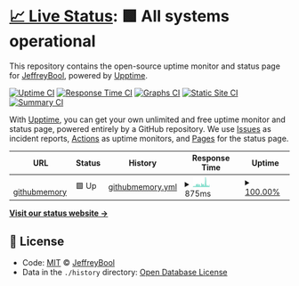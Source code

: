 # [📈 Live Status](https://upptime.githubmemory.com): <!--live status--> **🟩 All systems operational**

This repository contains the open-source uptime monitor and status page for [JeffreyBool](https://www.zhanggaoyuan.com), powered by [Upptime](https://github.com/upptime/upptime).

[![Uptime CI](https://github.com/koj-co/upptime/workflows/Uptime%20CI/badge.svg)](https://github.com/koj-co/upptime/actions?query=workflow%3A%22Uptime+CI%22)
[![Response Time CI](https://github.com/koj-co/upptime/workflows/Response%20Time%20CI/badge.svg)](https://github.com/koj-co/upptime/actions?query=workflow%3A%22Response+Time+CI%22)
[![Graphs CI](https://github.com/koj-co/upptime/workflows/Graphs%20CI/badge.svg)](https://github.com/koj-co/upptime/actions?query=workflow%3A%22Graphs+CI%22)
[![Static Site CI](https://github.com/koj-co/upptime/workflows/Static%20Site%20CI/badge.svg)](https://github.com/koj-co/upptime/actions?query=workflow%3A%22Static+Site+CI%22)
[![Summary CI](https://github.com/koj-co/upptime/workflows/Summary%20CI/badge.svg)](https://github.com/koj-co/upptime/actions?query=workflow%3A%22Summary+CI%22)

With [Upptime](https://upptime.js.org), you can get your own unlimited and free uptime monitor and status page, powered entirely by a GitHub repository. We use [Issues](https://github.com/JeffreyBool/githubmemory-upptime/issues) as incident reports, [Actions](https://github.com/JeffreyBool/githubmemory-upptime/actions) as uptime monitors, and [Pages](https://JeffreyBool.github.io/githubmemory-upptime) for the status page.

<!--start: status pages-->
<!-- This summary is generated by Upptime (https://github.com/upptime/upptime) -->
<!-- Do not edit this manually, your changes will be overwritten -->
<!-- prettier-ignore -->
| URL | Status | History | Response Time | Uptime |
| --- | ------ | ------- | ------------- | ------ |
| <img alt="" src="https://favicons.githubusercontent.com/githubmemory.com" height="13"> [githubmemory](https://githubmemory.com) | 🟩 Up | [githubmemory.yml](https://github.com/JeffreyBool/githubmemory-upptime/commits/HEAD/history/githubmemory.yml) | <details><summary><img alt="Response time graph" src="./graphs/githubmemory/response-time-week.png" height="20"> 875ms</summary><br><a href="https://upptime.githubmemory.com/history/githubmemory"><img alt="Response time 883" src="https://img.shields.io/endpoint?url=https%3A%2F%2Fraw.githubusercontent.com%2FJeffreyBool%2Fgithubmemory-upptime%2FHEAD%2Fapi%2Fgithubmemory%2Fresponse-time.json"></a><br><a href="https://upptime.githubmemory.com/history/githubmemory"><img alt="24-hour response time 733" src="https://img.shields.io/endpoint?url=https%3A%2F%2Fraw.githubusercontent.com%2FJeffreyBool%2Fgithubmemory-upptime%2FHEAD%2Fapi%2Fgithubmemory%2Fresponse-time-day.json"></a><br><a href="https://upptime.githubmemory.com/history/githubmemory"><img alt="7-day response time 875" src="https://img.shields.io/endpoint?url=https%3A%2F%2Fraw.githubusercontent.com%2FJeffreyBool%2Fgithubmemory-upptime%2FHEAD%2Fapi%2Fgithubmemory%2Fresponse-time-week.json"></a><br><a href="https://upptime.githubmemory.com/history/githubmemory"><img alt="30-day response time 786" src="https://img.shields.io/endpoint?url=https%3A%2F%2Fraw.githubusercontent.com%2FJeffreyBool%2Fgithubmemory-upptime%2FHEAD%2Fapi%2Fgithubmemory%2Fresponse-time-month.json"></a><br><a href="https://upptime.githubmemory.com/history/githubmemory"><img alt="1-year response time 883" src="https://img.shields.io/endpoint?url=https%3A%2F%2Fraw.githubusercontent.com%2FJeffreyBool%2Fgithubmemory-upptime%2FHEAD%2Fapi%2Fgithubmemory%2Fresponse-time-year.json"></a></details> | <details><summary><a href="https://upptime.githubmemory.com/history/githubmemory">100.00%</a></summary><a href="https://upptime.githubmemory.com/history/githubmemory"><img alt="All-time uptime 99.91%" src="https://img.shields.io/endpoint?url=https%3A%2F%2Fraw.githubusercontent.com%2FJeffreyBool%2Fgithubmemory-upptime%2FHEAD%2Fapi%2Fgithubmemory%2Fuptime.json"></a><br><a href="https://upptime.githubmemory.com/history/githubmemory"><img alt="24-hour uptime 100.00%" src="https://img.shields.io/endpoint?url=https%3A%2F%2Fraw.githubusercontent.com%2FJeffreyBool%2Fgithubmemory-upptime%2FHEAD%2Fapi%2Fgithubmemory%2Fuptime-day.json"></a><br><a href="https://upptime.githubmemory.com/history/githubmemory"><img alt="7-day uptime 100.00%" src="https://img.shields.io/endpoint?url=https%3A%2F%2Fraw.githubusercontent.com%2FJeffreyBool%2Fgithubmemory-upptime%2FHEAD%2Fapi%2Fgithubmemory%2Fuptime-week.json"></a><br><a href="https://upptime.githubmemory.com/history/githubmemory"><img alt="30-day uptime 100.00%" src="https://img.shields.io/endpoint?url=https%3A%2F%2Fraw.githubusercontent.com%2FJeffreyBool%2Fgithubmemory-upptime%2FHEAD%2Fapi%2Fgithubmemory%2Fuptime-month.json"></a><br><a href="https://upptime.githubmemory.com/history/githubmemory"><img alt="1-year uptime 99.91%" src="https://img.shields.io/endpoint?url=https%3A%2F%2Fraw.githubusercontent.com%2FJeffreyBool%2Fgithubmemory-upptime%2FHEAD%2Fapi%2Fgithubmemory%2Fuptime-year.json"></a></details>

<!--end: status pages-->

[**Visit our status website →**](https://upptime.githubmemory.com)

## 📄 License

- Code: [MIT](./LICENSE) © [JeffreyBool](https://www.zhanggaoyuan.com)
- Data in the `./history` directory: [Open Database License](https://opendatacommons.org/licenses/odbl/1-0/)
